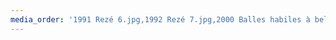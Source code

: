 ```yaml
---
media_order: '1991 Rezé 6.jpg,1992 Rezé 7.jpg,2000 Balles habiles à belleville 3.jpg,2001 Bigoud N Jongle 2 - Thorigné-Fouillard.jpg,2002 Balles habiles à Belleville 5.jpg,2002 Bigoud N Jongle 3 - Vezin le Coquet.jpg,2002 Boudu.jpg,2003 Balles habiles à Belleville (photo).JPG,2003 Boudu.jpg,2003 Carvin 5e.jpg,2003 Carvin 5e 2.jpg,2003 Nonville.jpg,2003 Rencontre de Jongleurs - St Priest Ligoure.jpg,2004 Boudu.jpg,2004 Carvin 27e EJC.jpg,2004 Rencontre de jongleurs - St Priest Ligoure.jpg,2005 Balles habiles à Belleville.jpg,2005 Bordeaux - Jubil à jongle.jpg,2005 Boudu.jpg,2005 Chambéry - Turlututu 4.jpg,2005 Nantes.jpg,2005 Nonville.jpg,2005 Rencontre de Jongleurs - St Priest Ligoure.JPG,2006 Affiche gluhwein1.jpg,2006 Balles habiles à Belleville.jpg,2006 Bordeaux - Jubil à Jongle.jpg,2006 Boudu.jpg,2006 Nantes.jpg,2006 Nantes Fly.jpg,2006 Nonville.jpg,2006 Tartajongle Vire.jpg,2007 Affiche gluhwein2.jpg,2007 Balle Habile à Belleville.jpg,2007 Bigoud N Jongle 6 - Vezin le Coquet.jpg,2007 Bordeaux - Passe la balle 1.jpg,2007 Boudu.jpg,2007 Faya.jpg,2007 Nantes.jpg,2007 Nonville.jpg,2007 Porspoder.png,2007 Rencontre de Jongleurs - St Priest Ligoure.jpg,2007 Strasbourg Hopla.jpg,2007 Tartajongle Ouistreham.jpg,2008 Affiche gluhwein3.jpg,2008 balle habile à Belleville.jpg,2008 Bigoud N Jongle 7 - Vezin le Coquet.jpg,2008 Boudu.jpg,2008 Carvin 10 - 1ere CFJ.jpg,2008 Circada.JPG,2008 EMTJ.jpg,2008 Faya.jpg,2008 Nonville.jpg,2008 Rencontre de Jongleurs - St Priest Ligoure.jpg,2008 SceneOuverte_Nantes.jpg,2008 Strasbourg Hopla.jpg,2008 Tartajongle Cherbourg.jpg,2009 Belleville Paris 100 Balles.jpg,2009 Bigoud N Jongle 8 - Vezin le Coquet.jpg,2009 Bordeaux - Passe la balle 2.jpg,2009 Carvin 11 - 2e CFJ.jpg,2009 EMTJ.jpg,2009 Faya.jpg,2009 Miniboudu.jpg,2009 Nonville.jpg,2009 SceneOuverte_Nantes.jpg,2009 Tartajongle Bagnoles.jpg,2009 Tours - 1 tours de pass pass.jpg,2009 visuel.jpg,2009 Visuel 2.jpg,2009 visuel 3.jpg,2010 Affiche gluhwein5.jpg,2010 Boudu.jpg,2010 Carvin 12.jpg,2010 Chambéry - Turlututu 9.jpg,2010 EMTJ.jpg,2010 Jongle précise 4 (Précy sur Oise).jpg,2010 Nonville.jpg,2010 Poitiers Prohibition 9.jpg,2010 Rencontre de Jongleurs - St Priest Ligoure.jpg,2010 Strasbourg Hopla.jpg,2010 Tartajongle Dives.jpg,2010 West Coast convention - 3e CFJ.jpg,2011 - EMTJ.JPG,2011 Affiche gluhwein6.jpg,2011 Arts Hachés 2e.jpg,2011 Bigoud N Jongle 10 - Vezin le Coquet - 4e CFJ.jpg,2011 Boudu.jpg,2011 Carvin 13.jpg,2011 Chambéry - Turlututu 10.jpg,2011 Convention du bout du monde Brest.jpg,2011 Lyon -Au Bout Des Doigts 1.jpg,2011 Nar Rozho 3e.jpg,2011 Nonville.jpg,2011 Passe la Jongle à tes Voisins 1.jpg,2011 Poitiers Cowboys 10.jpg,2011 Poitiers Indiens 10.jpg,2011 Tartajongle Ouistreham.jpg,2012 affiche arts hachés.jpg,2012 affiche gluhwein7.jpg,2012 Bigoud N Jongle 11 - Vezin le Coquet.jpg,2012 Boudu la Jongle 11 - Toulouse - 5e CFJ.jpg,2012 Chambéry - Turlututu 11.jpg,2012 EMTJ.jpg,2012 Faïbuli fest - St Priest Ligoure.jpg,2012 Jonglagogo (Troyes) 13.jpg,2012 Jonglibre - Bou 15.jpg,2012 Jonglissimo.jpg,2012 Jongl_O Païs - Vanosc 1.jpg,2012 Lyon -Au Bout Des Doigts 2.jpg,2012 nuits des troubadours.png,2012 OriantAJongle.JPG,2012 Passe la Jongle à tes Voisins 2.jpg,2012 Poitiers Freaks 11.jpg,2012 Tartajongle Beaumont.jpg,2013 Affiche gluhwein8.jpg,2013 Bordeaux - Passe la balle 6.jpg,2013 Boudu la Jongle 12 - Toulouse  - 38e EJC.jpg,2013 Jonglagogo (Troyes) 14.jpg,2013 Jonglibre - Bou 16.jpg,2013 Lyon - Au Bout Des Doigts 3.jpg,2013 Nancy - Bibasse 1.jpg,2013 Na Rozho.jpg,2013 Nonville Le jongleur est dans le pré 13.jpg,2013 Poitiers Pirates 12.jpg,2013 Tartajongle - Agneaux 8.jpg,2013 Tours - 2 tours de pass pass.jpg,2013 Vernoux- Prends ton pied des deux mains 1.jpg,2014 Affiche gluhwein9.jpg,2014 Bigoud N Jongle 12 - Vezin le Coquet.jpg,2014 Bordeaux - Passe la balle 7.jpg,2014 Jonglibre - Bou 17.jpg,2014 Jonglissimo.jpg,2014 Jongl_O Païs - Vanosc 2.jpg,2014 Lyon -Au Bout Des Doigts 4.jpg,2014 Nancy - Bibass 2 recto.jpg,2014 Nancy - Bibasse 2 verso.jpg,2014 Poitiers Super Héros (6e CFJ) 13.jpg,2014 Tours - 3 tour de pass-pass.jpg,2015 Affiche gluhwein10.jpg,2015 Angers - En Maine ta jongle 6.jpg,2015 Bigoud N Jongle 13 - Vezin le Coquet.jpg,2015 Bordeaux - Passe la balle 8.jpg,2015 CFJ 07(2015).jpg,2015 Jonglagogo (Troyes) 15.jpg,2015 jonglibre - Bou 18.jpg,2015 La laiterie.jpg,2015 Lyon -Au Bout Des Doigts 5.jpg,2015 Marseille jongle en tong.jpg,2015 Nancy - Bibasse 3.jpg,2015 Nonville Le jongleur est dans le pré 14.jpg,2015 Poitiers Steam Punk 14.jpg,2015 Vernoux - Prends ton ied des deux mains 2.jpg,2015 West Coast 2 Tous à l_ouest.png,2016 Affiche Gluhwein11.jpg,2016 Bigoud N Jongle 14 - Vezin le Coquet.jpg,2016 Carpentras - Jongle en Zik 0.jpg,2016 Jonglagogo (Troyes) 16.jpg,2016 Jongl_O Païs - Vanosc 3 - 8e CFJ.jpg,2016 Lyon -Au Bout Des Doigts 6.jpg,2016 Nancy - Bibasse 4.jpg,2016 Poitiers Jungle 15.jpg,2016 Tours - 4 tour de pass-pass.jpg,2016 West Coast Tous à l_envers.png,2017 Affiche Gluhwein12.jpg,2017 affiche jongleur est dans le pré.jpg,2017 affiche_cpj.jpg,2017 Bigoud N Jongle 15 - Vezin le Coquet.jpg,2017 Boudu la jongle 16 - Toulouse.jpg,2017 Carpentras - Jongle en Zik 1.jpg,2017 Chambéry - Turlututu 12.jpg,2017 Cir_convivial.jpg,2017 Nancy - Bibasse 5.jpg,2017 Na rozho 4e.jpg,2017 Nonville Le jongleur est dans le pré 15.jpg,2017 Poitiers Chez papie et mamie 16.jpg,2017 West coast Tous àl l_eau - 9e CFJ.png,2017 West Coast Tous à l_eau teaser.jpg,2017 West coast Tous à l_eau teaser 2.jpg,2018 5 tours de pass pass.jpg,2018 Affiche gluhwein13.jpg,2018 Boudu la jongle.jpg,2018 CFJ 10(2018).jpg,2018 C_Koi ce cirque.jpg,2018 Doubitchou.jpg,2018 Jongl_O Païs - Vanosc 4.jpg,2019 Affiche gluhwein14.jpg,2019 affiche turlututu.jpg,2019 CFJ 11 (2019).jpg,201920 CFJ 12(2019-2020).jpg,2020 affiche art haché.jpg,2020 affiche Boudu .jpg,2020 CFJ 13 (2020).jpg,2021 Bal à lez.jpg'
---
```


